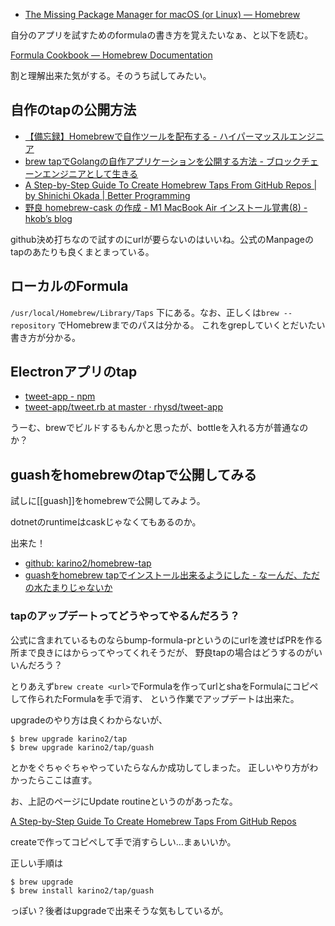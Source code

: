 - [The Missing Package Manager for macOS (or Linux) — Homebrew](https://brew.sh/)

自分のアプリを試すためのformulaの書き方を覚えたいなぁ、と以下を読む。

[Formula Cookbook — Homebrew Documentation](https://docs.brew.sh/Formula-Cookbook)

割と理解出来た気がする。そのうち試してみたい。

## 自作のtapの公開方法

- [【備忘録】Homebrewで自作ツールを配布する - ハイパーマッスルエンジニア](https://www.rasukarusan.com/entry/2019/11/03/211338)
- [brew tapでGolangの自作アプリケーションを公開する方法 - ブロックチェーンエンジニアとして生きる](https://tomokazu-kozuma.com/how-to-release-golangs-homebrew-application-with-brew-tap/)
- [A Step-by-Step Guide To Create Homebrew Taps From GitHub Repos | by Shinichi Okada | Better Programming](https://betterprogramming.pub/a-step-by-step-guide-to-create-homebrew-taps-from-github-repos-f33d3755ba74)
- [野良 homebrew-cask の作成 - M1 MacBook Air インストール覚書(8) - hkob’s blog](https://hkob.hatenablog.com/entry/2020/12/02/140000)

github決め打ちなので試すのにurlが要らないのはいいね。公式のManpageのtapのあたりも良くまとまっている。

## ローカルのFormula

`/usr/local/Homebrew/Library/Taps` 下にある。なお、正しくは`brew --repository` でHomebrewまでのパスは分かる。
これをgrepしていくとだいたい書き方が分かる。

## Electronアプリのtap

- [tweet-app - npm](https://www.npmjs.com/package/tweet-app?activeTab=readme)
- [tweet-app/tweet.rb at master · rhysd/tweet-app](https://github.com/rhysd/tweet-app/blob/master/Casks/tweet.rb)

うーむ、brewでビルドするもんかと思ったが、bottleを入れる方が普通なのか？

## guashをhomebrewのtapで公開してみる

試しに[[guash]]をhomebrewで公開してみよう。

dotnetのruntimeはcaskじゃなくてもあるのか。

出来た！

- [github: karino2/homebrew-tap](https://github.com/karino2/homebrew-tap)
- [guashをhomebrew tapでインストール出来るようにした - なーんだ、ただの水たまりじゃないか](https://karino2.github.io/2022/01/28/homebrew_tap_for_guash.html)

### tapのアップデートってどうやってやるんだろう？

公式に含まれているものならbump-formula-prというのにurlを渡せばPRを作る所まで良きにはからってやってくれそうだが、
野良tapの場合はどうするのがいいんだろう？

とりあえず`brew create <url>`でFormulaを作ってurlとshaをFormulaにコピペして作られたFormulaを手で消す、
という作業でアップデートは出来た。

upgradeのやり方は良くわからないが、

```
$ brew upgrade karino2/tap
$ brew upgrade karino2/tap/guash
```

とかをぐちゃぐちゃやっていたらなんか成功してしまった。
正しいやり方がわかったらここは直す。

お、上記のページにUpdate routineというのがあったな。

[A Step-by-Step Guide To Create Homebrew Taps From GitHub Repos](https://betterprogramming.pub/a-step-by-step-guide-to-create-homebrew-taps-from-github-repos-f33d3755ba74)

createで作ってコピペして手で消すらしい…まぁいいか。

正しい手順は

```
$ brew upgrade
$ brew install karino2/tap/guash
```

っぽい？後者はupgradeで出来そうな気もしているが。